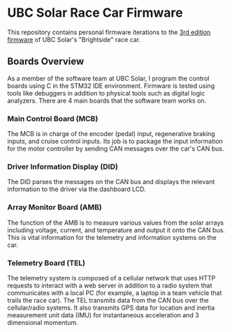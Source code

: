 # UBC Solar Race Car Firmware
This repository contains personal firmware iterations to the [3rd edition firmware](https://github.com/UBC-Solar/firmware_v3) of UBC Solar's "Brightside" race car.

## Boards Overview

As a member of the software team at UBC Solar, I program the control boards using C in the STM32 IDE environment. Firmware is tested using tools like debuggers in addition to physical tools such as digital logic analyzers. There are 4 main boards that the software team works on.

### Main Control Board (MCB)

The MCB is in charge of the encoder (pedal) input, regenerative braking inputs, and cruise control inputs. Its job is to package the input information for the motor controller by sending CAN messages over the car's CAN bus.

### Driver Information Display (DID)

The DID parses the messages on the CAN bus and displays the relevant information to the driver via the dashboard LCD.

### Array Monitor Board (AMB)

The function of the AMB is to measure various values from the solar arrays including voltage, current, and temperature and output it onto the CAN bus. This is vital information for the telemetry  and information systems on the car.

### Telemetry Board (TEL)

The telemetry system is composed of a cellular network that uses HTTP requests to interact with a web server in addition to a radio system that communicates with a local PC (for example, a laptop in a team vehicle that trails the race car). The TEL transmits data from the CAN bus over the cellular/radio systems. It also transmits GPS data for location and inertia measurement unit data (IMU) for instantaneous acceleration and 3 dimensional momentum.

